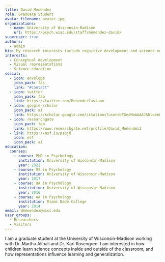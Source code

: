 ```yaml
---
title: David Menendez
role: Graduate Student
avatar_filename: avatar.jpg
organizations:
  - name: University of Wisconsin-Madison
    url: https://psych.wisc.edu/staff/menendez-david/
superuser: true
authors:
  - admin
bio: My research interests include cognitive development and science education
interests:
  - Conceptual development
  - Visual representations
  - Science education
social:
  - icon: envelope
    icon_pack: fas
    link: "#contact"
  - icon: twitter
    icon_pack: fab
    link: https://twitter.com/MenendezCastano
  - icon: google-scholar
    icon_pack: ai
    link: https://scholar.google.com/citations?user=bFGeeMoAAAAJ&hl=en&oi=sra
  - icon: researchgate
    icon_pack: fab
    link: https://www.researchgate.net/profile/David_Menendez3
  - link: https://osf.io/psqjd
    icon: osf
    icon_pack: ai
education:
  courses:
    - course: PhD in Psychology
      institution: University of Wisconsin-Madison
      year: 2022
    - course: MS in Psychology
      institution: University of Wisconsin-Madison
      year: 2017
    - course: BA in Psychology
      institution: University of Wisconsin-Madison
      year: 2016
    - course: AA in Psychology
      institution: Miami Dade College
      year: 2014
email: dmenendez@wisc.edu
user_groups:
  - Researchers
  - Visitors
---
```

I am a graduate student at the University of Wisconsin-Madison working with Dr. Martha Alibali and Dr. Karl Rosengren. I am interested in how children learn science concepts inside and outside of the classroom, and how representations influence learning and generalization.
